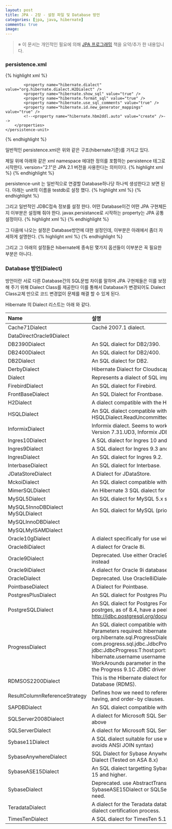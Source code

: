 ```yaml
---
layout: post
title: JPA - 2장 - 설정 파일 및 Database 방언
categories: [jpa, java, hibernate]
comments: true
image:
---
```


> ※ 이 문서는 개인적인 필요에 의해 [JPA 프로그래밍](http://www.acornpub.co.kr/book/jpa-programmig) 책을 요약/추가 한 내용입니다.

### persistence.xml
{% highlight xml %}
<?xml version="1.0" encoding="UTF-8"?>
<persistence xmlns="http://xmlns.jcp.org/xml/ns/persistence" version="2.1">
    <persistence-unit name="testdb">
        <properties>
            <property name="javax.persistence.jdbc.driver" value="org.h2.Driver"/>
            <property name="javax.persistence.jdbc.user" value="sa"/>
            <property name="javax.persistence.jdbc.password" value=""/>
            <property name="javax.persistence.jdbc.url" value="jdbc:h2:tcp://localhost/~/test"/>

            <property name="hibernate.dialect" value="org.hibernate.dialect.H2Dialect" />
            <property name="hibernate.show_sql" value="true" />
            <property name="hibernate.format_sql" value="true" />
            <property name="hibernate.use_sql_comments" value="true" />
            <property name="hibernate.id.new_generator_mappings" value="true" />
            <!--<property name="hibernate.hbm2ddl.auto" value="create" />-->
        </properties>
    </persistence-unit>
</persistence>
{% endhighlight %}

일반적인 persistence.xml은 위와 같은 구조(hibernate기준)를 가지고 있다.

제일 위에 아래와 같은 xml namespace 에대한 정의를 포함하는 persistence 테그로 시작한다. version="2.1"은 JPA 2.1 버전을 사용한다는 의미이다.
{% highlight xml %}
<persistence xmlns="http://xmlns.jcp.org/xml/ns/persistence" version="2.1">
{% endhighlight %}

persistence-unit 는 일반적으로 연결할 Database하나당 하나씩 생성한다고 보면 된다. 아래는 unit의 이름을 testdb로 설정 했다.
{% highlight xml %}
<persistence-unit name="testdb">
{% endhighlight %}

그리고 일반적인 JDBC접속 정보를 설정 한다. 어떤 Database이건 어떤 JPA 구현체든지 이부분은 설정해 줘야 한다. javax.persistance로 시작하는 property는 JPA 공통 설정이다.
{% highlight xml %}
<property name="javax.persistence.jdbc.driver" value="org.h2.Driver"/>
<property name="javax.persistence.jdbc.user" value="sa"/>
<property name="javax.persistence.jdbc.password" value=""/>
<property name="javax.persistence.jdbc.url" value="jdbc:h2:tcp://localhost/~/test"/>
{% endhighlight %}

그 다음에 나오는 설정은 Database방언에 대한 설정인데, 이부분은 아래에서 좀더 자세하게 설명한다.
{% highlight xml %}
<property name="hibernate.dialect" value="org.hibernate.dialect.H2Dialect" />
{% endhighlight %}

그리고 그 아래의 설정들은 hibernate에 종속된 몇가지 옵션들이 이부분은 꼭 필요한 부분은 아니다.

### Database 방언(Dialect)
방언이란 서로 다른 Database간의 SQL문법 차이를 말하며 JPA 구현체들은 이를 보정해 주기 위해 Dialect Class를 제공한다 이를 통해서 Database가 변경되어도 Dialect Class교체 만으로 코드 변경없이 문제를 해결 할 수 있게 된다.

Hibernate 의 Dialect 리스트는 아래 와 같다.
<!--more-->

| Name | 설명 |
|:-----|:----|
|Cache71Dialect|Caché 2007.1 dialect.|
|DataDirectOracle9Dialect| 	 |
|DB2390Dialect| 	An SQL dialect for DB2/390.|
|DB2400Dialect| 	An SQL dialect for DB2/400.|
|DB2Dialect| 	An SQL dialect for DB2.|
|DerbyDialect| 	Hibernate Dialect for Cloudscape 10 - aka Derby.|
|Dialect| 	Represents a dialect of SQL implemented by a particular RDBMS.|
|FirebirdDialect| 	An SQL dialect for Firebird.|
|FrontBaseDialect| 	An SQL Dialect for Frontbase.|
|H2Dialect| 	A dialect compatible with the H2 database.|
|HSQLDialect |	An SQL dialect compatible with HSQLDB (HyperSQL). HSQLDialect.ReadUncommittedLockingStrategy 	 |
|InformixDialect |	Informix dialect. Seems to work with Informix Dynamic Server Version 7.31.UD3, Informix JDBC driver version 2.21JC3.|
|Ingres10Dialect |	A SQL dialect for Ingres 10 and later versions.|
|Ingres9Dialect |	A SQL dialect for Ingres 9.3 and later versions.|
|IngresDialect |	An SQL dialect for Ingres 9.2.|
|InterbaseDialect |	An SQL dialect for Interbase.|
|JDataStoreDialect |	A Dialect for JDataStore.|
|MckoiDialect |	An SQL dialect compatible with McKoi SQL.|
|MimerSQLDialect |	An Hibernate 3 SQL dialect for Mimer SQL.|
|MySQL5Dialect |	An SQL dialect for MySQL 5.x specific features.|
|MySQL5InnoDBDialect MySQLDialect |	An SQL dialect for MySQL (prior to 5.x).|
|MySQLInnoDBDialect |	 |
|MySQLMyISAMDialect |	 |
|Oracle10gDialect |	A dialect specifically for use with Oracle 10g.|
|Oracle8iDialect |	A dialect for Oracle 8i.|
|Oracle9Dialect |	Deprecated. Use either Oracle9iDialect or Oracle10gDialect instead|
|Oracle9iDialect |	A dialect for Oracle 9i databases.|
|OracleDialect |	Deprecated. Use Oracle8iDialect instead.|
|PointbaseDialect |	A Dialect for Pointbase.|
|PostgresPlusDialect |	An SQL dialect for Postgres Plus|
|PostgreSQLDialect |	An SQL dialect for Postgres For discussion of BLOB "support" in postrges, as of 8.4, have a peek at http://jdbc.postgresql.org/documentation/84/binary-data.html. |
|ProgressDialect |	An SQL dialect compatible with Progress 9.1C Connection Parameters required: hibernate.dialect org.hibernate.sql.ProgressDialect hibernate.driver com.progress.sql.jdbc.JdbcProgressDriver hibernate.url jdbc:JdbcProgress:T:host:port:dbname;WorkArounds=536870912 hibernate.username username hibernate.password password The WorkArounds parameter in the URL is required to avoid an error in the Progress 9.1C JDBC driver related to PreparedStatements. |
|RDMSOS2200Dialect |	This is the Hibernate dialect for the Unisys 2200 Relational Database (RDMS). |
|ResultColumnReferenceStrategy |	Defines how we need to reference columns in the group-by, having, and order-by clauses. |
|SAPDBDialect |	An SQL dialect compatible with SAP DB. |
|SQLServer2008Dialect |	A dialect for Microsoft SQL Server 2008 with JDBC Driver 3.0 and above |
|SQLServerDialect |	A dialect for Microsoft SQL Server 2000 and 2005 |
|Sybase11Dialect |	A SQL dialect suitable for use with Sybase 11.9.2 (specifically: avoids ANSI JOIN syntax) |
|SybaseAnywhereDialect |	SQL Dialect for Sybase Anywhere extending Sybase (Enterprise) Dialect (Tested on ASA 8.x) |
|SybaseASE15Dialect |	An SQL dialect targetting Sybase Adaptive Server Enterprise (ASE) 15 and higher. |
|SybaseDialect |	Deprecated. use AbstractTransactSQLDialect, SybaseASE15Dialect or SQLServerDialect instead depending on need. |
|TeradataDialect |	A dialect for the Teradata database created by MCR as part of the dialect certification process. |
|TimesTenDialect |	A SQL dialect for TimesTen 5.1. |
